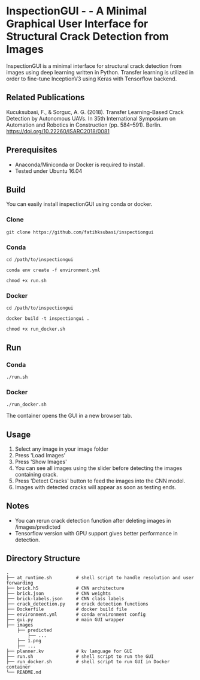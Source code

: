 # InspectionGUI - - A Minimal Graphical User Interface for Structural Crack Detection from Images

InspectionGUI is a minimal interface for structural crack detection from images using deep learning written in Python. Transfer learning is utilized in order to fine-tune InceptionV3 using Keras with Tensorflow backend. 

## Related Publications
Kucuksubasi, F., & Sorguc, A. G. (2018). Transfer Learning-Based Crack Detection by Autonomous UAVs. In 35th International Symposium on Automation and Robotics in Construction (pp. 584–591). Berlin. https://doi.org/10.22260/ISARC2018/0081


## Prerequisites

- Anaconda/Miniconda or Docker is required to install.
- Tested under Ubuntu 16.04

## Build
You can easily install inspectionGUI using conda or docker.
### Clone
```
git clone https://github.com/fatihksubasi/inspectiongui
```
### Conda
```
cd /path/to/inspectiongui
```
```
conda env create -f environment.yml
```
```
chmod +x run.sh
```
### Docker
```
cd /path/to/inspectiongui
```
```
docker build -t inspectiongui .
```
```
chmod +x run_docker.sh
```

## Run
### Conda
```
./run.sh
```
### Docker
```
./run_docker.sh
```
The container opens the GUI in a new browser tab.

## Usage
1. Select any image in your image folder
2. Press 'Load Images'
3. Press 'Show Images'
4. You can see all images using the slider before detecting the images containing crack.
5. Press 'Detect Cracks' button to feed the images into the CNN model.
6. Images with detected cracks will appear as soon as testing ends.

## Notes

- You can rerun crack detection function after deleting images in /images/predicted
- Tensorflow version with GPU support gives better performance in detection.

## Directory Structure
    .
    ├── at_runtime.sh         # shell script to handle resolution and user forwarding
    ├── brick.h5              # CNN architecture 
    ├── brick.json            # CNN weights 
    ├── brick-labels.json     # CNN class labels
    ├── crack_detection.py    # crack detection functions 
    ├── Dockerfile            # docker build file
    ├── environment.yml       # conda environment config 
    ├── gui.py                # main GUI wrapper 
    ├── images                 
        ├── predicted
            ├── ...
        ├── 1.png
        ├── ...       
    ├── planner.kv            # kv language for GUI   
    ├── run.sh                # shell script to run the GUI
    ├── run_docker.sh         # shell script to run GUI in Docker container
    └── README.md